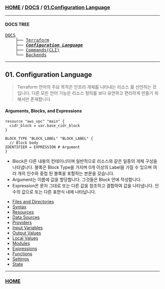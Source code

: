 ### [HOME](https://github.com/YGCHO-repo/Terraform/blob/main/README.md) / [DOCS](https://github.com/YGCHO-repo/Terraform/blob/main/DOCS/README.md) / [01.Configuration Language](https://github.com/YGCHO-repo/Terraform/blob/main/DOCS/01_Configuration_Language/README.md)

---

#### DOCS TREE

<pre>
<a href = "https://github.com/YGCHO-repo/Terraform/blob/main/DOCS/README.md">DOCS</a>
    ├── <a href = "https://github.com/YGCHO-repo/Terraform/blob/main/DOCS/00_Terraform/README.md">Terraform</a>
    ├── <a href = "https://github.com/YGCHO-repo/Terraform/blob/main/DOCS/01_Configuration_Language/README.md"><i><b>Configuration Language</b></i></a>
    ├── <a href ="https://github.com/YGCHO-repo/Terraform/blob/main/DOCS/02_Commands(CLI)/README.md">Commands(CLI)</a>
    └── <a href = "https://github.com/YGCHO-repo/Terraform/blob/main/DOCS/04_Backends/README.md">Backends</a>
</pre>


---

## 01. Configuration Language

> Terraform 언어의 주요 목적은 인프라 개체를 나타내는 리소스 를 선언하는 것입니다. 다른 모든 언어 기능은 리소스 정의를 보다 유연하고 편리하게 만들기 위해서만 존재합니다.

#### Arguments, Blocks, and Expressions

```hcl
resource "aws_vpc" "main" {
  cidr_block = var.base_cidr_block
}

BLOCK_TYPE "BLOCK_LABEL" "BLOCK_LABEL" {
  // Block body
IDENTIFIER = EXPRESSION # Argument
}
```

- Block은 다른 내용의 컨테이너이며 일반적으로 리소스와 같은 일종의 개체 구성을 나타냅니다. 블록은 Block Type을 가지며 0개 이상의 Label을 가질 수 있으며 여러 개의 인수와 중첩 된 블록을 포함하는 본문을 갖습니다.
- Argument는 이름에 값을 할당합니다. 그것들은 Block 안에 작성합니다.
- Expression은 문자 그대로 또는 다른 값을 참조하고 결합하여 값을 나타냅니다. 인수의 값으로 또는 다른 표현식 내에 나타납니다.

<!-- 
#### Code Organization

> Terraform은 확장자가 .tf인 파일을 사용합니다.  
> Json 기반일 경우 .tf.json을 사용합니다.  
> 모듈은 하나의 디렉토리에 포함된 테라폼 파일의 모음입니다.  
> 루트 모듈은 테라폼이 실행될 때 현재 작업의 디렉토리의 구성 파일에서 빌드 되며 이 모듈은 다른 디렉토리의 하위 모듈을 참조 할 수 있으며, 다른 모듈 등을 참조 할 수 있습니다.

#### Configuration Ordering

> 일반적으로 Terraform의 블록 순서는 중요하지 않습니다.  
> 구성의 정의 관계에 따라 리소스를 자동으로 처리합니다.

#### Terraform CLI vs Providers

> Terraform CLI는 Terraform 구성을 평가하고 적용하기 위한 엔진입니다.  
> Terraform 언어 구문과 전체 구조를 정의하고 원격 인프라가 주어진 구성과 일치하도록 변경 순서를 조정합니다.  
> Terraform은 각각 일련의 리소스 유형을 정의하고 관리하는 Provider 라는 플러그인을 사용합니다.  
> 대부분의 Provider는 특정 클라우드 또는 On-premise 인프라 서비스와 연결되어 있으므로 Terraform은 해당 서비스 내에서 인프라 개체를 관리할 수 있습니다. -->

- [Files and Directories](https://github.com/YGCHO-repo/Terraform/blob/main/DOCS/01_Configuration_Language/01_Files_and_Directories/README.md)
- [Syntax](https://github.com/YGCHO-repo/Terraform/blob/main/DOCS/01_Configuration_Language/02_Syntax/README.md)
- [Resources](https://github.com/YGCHO-repo/Terraform/blob/main/DOCS/01_Configuration_Language/03_Resources/README.md)
- [Data Sources](https://github.com/YGCHO-repo/Terraform/blob/main/DOCS/01_Configuration_Language/04_Data_Sources/README.md)
- [Providers](https://github.com/YGCHO-repo/Terraform/blob/main/DOCS/01_Configuration_Language/05_Providers/README.md)
- [Input Variables](https://github.com/YGCHO-repo/Terraform/blob/main/DOCS/01_Configuration_Language/06_Input_Variables/README.md)
- [Output Values](https://github.com/YGCHO-repo/Terraform/blob/main/DOCS/01_Configuration_Language/07_Output_Values/README.md)
- [Local Values](https://github.com/YGCHO-repo/Terraform/blob/main/DOCS/01_Configuration_Language/08_Local_Values/README.md)
- [Modules](https://github.com/YGCHO-repo/Terraform/blob/main/DOCS/01_Configuration_Language/09_Modules/README.md)
- [Expressions](https://github.com/YGCHO-repo/Terraform/blob/main/DOCS/01_Configuration_Language/10_Expressions/README.md)
- [Functions](https://github.com/YGCHO-repo/Terraform/blob/main/DOCS/01_Configuration_Language/11_Functions/README.md)
- [Settings](https://github.com/YGCHO-repo/Terraform/blob/main/DOCS/01_Configuration_Language/12_Settings/README.md)
- [State](https://github.com/YGCHO-repo/Terraform/blob/main/DOCS/01_Configuration_Language/13_State/README.md)

---

### [HOME](https://github.com/YGCHO-repo/Terraform/blob/main/README.md)

